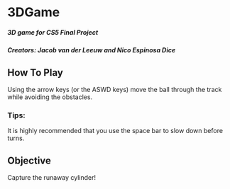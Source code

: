 # 3DGame
##### 3D game for CS5 Final Project
##### Creators: Jacob van der Leeuw and Nico Espinosa Dice

## How To Play
Using the arrow keys (or the ASWD keys) move the ball through the track while avoiding the obstacles. 
### Tips:
It is highly recommended that you use the space bar to slow down before turns.

## Objective
Capture the runaway cylinder!
